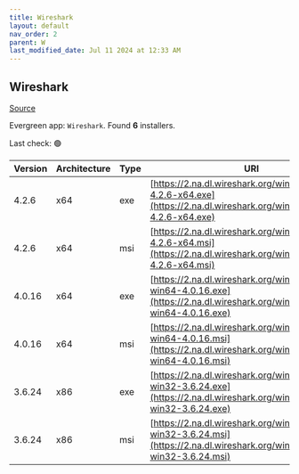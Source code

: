 ```yaml
---
title: Wireshark
layout: default
nav_order: 2
parent: W
last_modified_date: Jul 11 2024 at 12:33 AM
---
```


## Wireshark

[Source](https://www.wireshark.org/#download)

Evergreen app: `Wireshark`. Found **6** installers.

Last check: 🟢

| Version | Architecture | Type | URI                                                                                                                              |
| ------- | ------------ | ---- | -------------------------------------------------------------------------------------------------------------------------------- |
| 4.2.6   | x64          | exe  | [https://2.na.dl.wireshark.org/win64/Wireshark-4.2.6-x64.exe](https://2.na.dl.wireshark.org/win64/Wireshark-4.2.6-x64.exe)       |
| 4.2.6   | x64          | msi  | [https://2.na.dl.wireshark.org/win64/Wireshark-4.2.6-x64.msi](https://2.na.dl.wireshark.org/win64/Wireshark-4.2.6-x64.msi)       |
| 4.0.16  | x64          | exe  | [https://2.na.dl.wireshark.org/win64/Wireshark-win64-4.0.16.exe](https://2.na.dl.wireshark.org/win64/Wireshark-win64-4.0.16.exe) |
| 4.0.16  | x64          | msi  | [https://2.na.dl.wireshark.org/win64/Wireshark-win64-4.0.16.msi](https://2.na.dl.wireshark.org/win64/Wireshark-win64-4.0.16.msi) |
| 3.6.24  | x86          | exe  | [https://2.na.dl.wireshark.org/win32/Wireshark-win32-3.6.24.exe](https://2.na.dl.wireshark.org/win32/Wireshark-win32-3.6.24.exe) |
| 3.6.24  | x86          | msi  | [https://2.na.dl.wireshark.org/win32/Wireshark-win32-3.6.24.msi](https://2.na.dl.wireshark.org/win32/Wireshark-win32-3.6.24.msi) |
